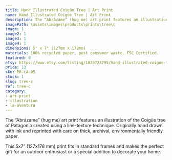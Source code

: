 ```yaml
---
title: Hand Illustrated Coigüe Tree | Art Print
name: Hand Illustrated Coigüe Tree | Art Print
description: The “Abrázame” (hug me) art print features an illustration of the Coigüe tree of Patagonia created using a line-texture technique. Originally hand drawn with ink and reprinted with care on thick, archival, environmentally friendly paper.
imagePath: \assets\images\products\prints\tree\c
image: 1
image2: 1
image3: 1
image4: 1
dimensions: 5" x 7" (127mm x 178mm)
materials: 100% recycled paper, post consumer waste. FSC Certified.
featured: 0
etsy: https://www.etsy.com/listing/1039723795/hand-illustrated-coigue-tree-o-art-print
price: 13
sku: PR-LA-05
stock: 1
slug: tree-c
ref: tree-c
category:
- art-print
- illustration
- la-aventura
---
```

The “Abrázame” (hug me) art print features an illustration of the Coigüe tree of Patagonia created using a line-texture technique. Originally hand drawn with ink and reprinted with care on thick, archival, environmentally friendly paper.

This 5x7” (127x178 mm) print fits in standard frames and makes the perfect gift for an outdoor enthusiast or a special addition to decorate your home.
